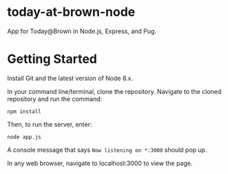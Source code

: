 # today-at-brown-node

App for Today@Brown in Node.js, Express, and Pug.


# Getting Started

Install Git and the latest version of Node 8.x.

In your command line/terminal, clone the repository. Navigate to the cloned repository and run the command:

```
npm install
```

Then, to run the server, enter:

```
node app.js
```

A console message that says `Now listening on *:3000` should pop up.

In any web browser, navigate to localhost:3000 to view the page.


